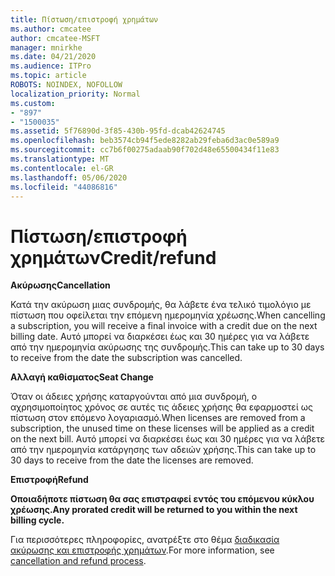 ```yaml
---
title: Πίστωση/επιστροφή χρημάτων
ms.author: cmcatee
author: cmcatee-MSFT
manager: mnirkhe
ms.date: 04/21/2020
ms.audience: ITPro
ms.topic: article
ROBOTS: NOINDEX, NOFOLLOW
localization_priority: Normal
ms.custom:
- "897"
- "1500035"
ms.assetid: 5f76890d-3f85-430b-95fd-dcab42624745
ms.openlocfilehash: beb3574cb94f5ede8282ab29feba6d3ac0e589a9
ms.sourcegitcommit: cc7b6f00275adaab90f702d48e65500434f11e83
ms.translationtype: MT
ms.contentlocale: el-GR
ms.lasthandoff: 05/06/2020
ms.locfileid: "44086816"
---
```

# <a name="creditrefund"></a><span data-ttu-id="80c66-102">Πίστωση/επιστροφή χρημάτων</span><span class="sxs-lookup"><span data-stu-id="80c66-102">Credit/refund</span></span>

<span data-ttu-id="80c66-103">**Ακύρωσης**</span><span class="sxs-lookup"><span data-stu-id="80c66-103">**Cancellation**</span></span>
  
<span data-ttu-id="80c66-104">Κατά την ακύρωση μιας συνδρομής, θα λάβετε ένα τελικό τιμολόγιο με πίστωση που οφείλεται την επόμενη ημερομηνία χρέωσης.</span><span class="sxs-lookup"><span data-stu-id="80c66-104">When cancelling a subscription, you will receive a final invoice with a credit due on the next billing date.</span></span> <span data-ttu-id="80c66-105">Αυτό μπορεί να διαρκέσει έως και 30 ημέρες για να λάβετε από την ημερομηνία ακύρωσης της συνδρομής.</span><span class="sxs-lookup"><span data-stu-id="80c66-105">This can take up to 30 days to receive from the date the subscription was cancelled.</span></span>
  
<span data-ttu-id="80c66-106">**Αλλαγή καθίσματος**</span><span class="sxs-lookup"><span data-stu-id="80c66-106">**Seat Change**</span></span>
  
<span data-ttu-id="80c66-107">Όταν οι άδειες χρήσης καταργούνται από μια συνδρομή, ο αχρησιμοποίητος χρόνος σε αυτές τις άδειες χρήσης θα εφαρμοστεί ως πίστωση στον επόμενο λογαριασμό.</span><span class="sxs-lookup"><span data-stu-id="80c66-107">When licenses are removed from a subscription, the unused time on these licenses will be applied as a credit on the next bill.</span></span> <span data-ttu-id="80c66-108">Αυτό μπορεί να διαρκέσει έως και 30 ημέρες για να λάβετε από την ημερομηνία κατάργησης των αδειών χρήσης.</span><span class="sxs-lookup"><span data-stu-id="80c66-108">This can take up to 30 days to receive from the date the licenses are removed.</span></span>

<span data-ttu-id="80c66-109">**Επιστροφή**</span><span class="sxs-lookup"><span data-stu-id="80c66-109">**Refund**</span></span>

<span data-ttu-id="80c66-110">**Οποιαδήποτε πίστωση θα σας επιστραφεί εντός του επόμενου κύκλου χρέωσης.**</span><span class="sxs-lookup"><span data-stu-id="80c66-110">**Any prorated credit will be returned to you within the next billing cycle.**</span></span>

<span data-ttu-id="80c66-111">Για περισσότερες πληροφορίες, ανατρέξτε στο θέμα [διαδικασία ακύρωσης και επιστροφής χρημάτων](https://docs.microsoft.com/microsoft-365/commerce/subscriptions/cancel-your-subscription?view=o365-worldwide).</span><span class="sxs-lookup"><span data-stu-id="80c66-111">For more information, see [cancellation and refund process](https://docs.microsoft.com/microsoft-365/commerce/subscriptions/cancel-your-subscription?view=o365-worldwide).</span></span> 
